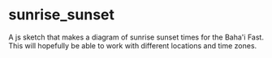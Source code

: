 # sunrise_sunset
A js sketch that makes a diagram of sunrise sunset times for the Baha'i Fast.
This will hopefully be able to work with different locations and time zones.